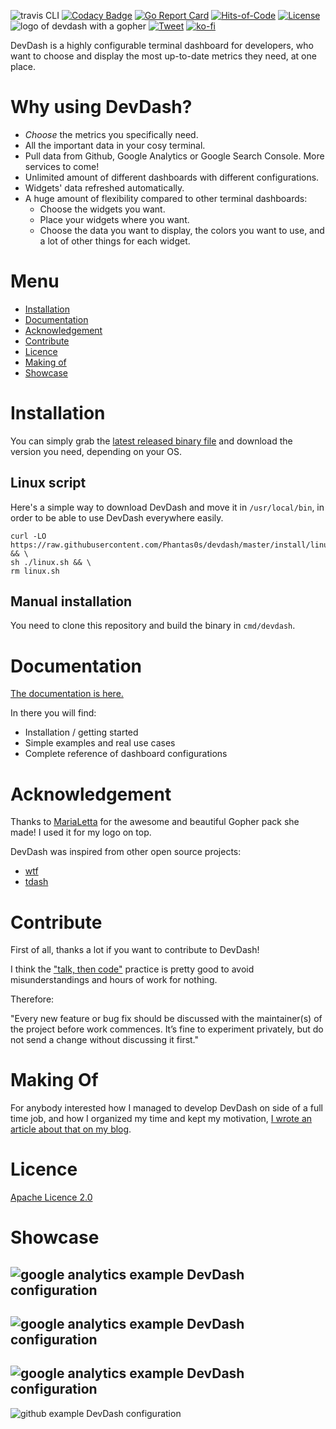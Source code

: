 ![travis CLI](https://travis-ci.org/Phantas0s/devdash.svg?branch=master&style=for-the-badge) [![Codacy Badge](https://api.codacy.com/project/badge/Grade/ec1e19b08f3b40d19f3acaf93e3e186b)](https://www.codacy.com/app/Phantas0s/devdash?utm_source=github.com&amp;utm_medium=referral&amp;utm_content=Phantas0s/devdash&amp;utm_campaign=Badge_Grade)  [![Go Report Card](https://goreportcard.com/badge/github.com/Phantas0s/devdash)](https://goreportcard.com/report/github.com/Phantas0s/devdash) [![Hits-of-Code](https://hitsofcode.com/github/phantas0s/devdash)](https://hitsofcode.com/view/github/phantas0s/devdash) [![License](https://img.shields.io/badge/License-Apache%202.0-blue.svg)](https://opensource.org/licenses/Apache-2.0) 
![logo of devdash with a gopher](./doc/img/logo.jpg) 
[![Tweet](https://img.shields.io/twitter/url/http/shields.io.svg?style=social)](https://twitter.com/intent/tweet?text=DevDash%20-%20Highly%20Configurable%20Terminal%20Dashboard%20For%20Developers:&url=https%3A%2F%2Fgithub.com%2Fphantas0s%2Fdevdash&hashtags=developers,dashboard,terminal,CLI,golang) [![ko-fi](https://www.ko-fi.com/img/githubbutton_sm.svg)](https://ko-fi.com/T6T4W5K0)

DevDash is a highly configurable terminal dashboard for developers, who want to choose and display the most up-to-date metrics they need, at one place.

# Why using DevDash?

* *Choose* the metrics you specifically need.
* All the important data in your cosy terminal.
* Pull data from Github, Google Analytics or Google Search Console. More services to come!
* Unlimited amount of different dashboards with different configurations.
* Widgets' data refreshed automatically.
* A huge amount of flexibility compared to other terminal dashboards:
  * Choose the widgets you want.
  * Place your widgets where you want.
  * Choose the data you want to display, the colors you want to use, and a lot of other things for each widget.

# Menu

* [Installation](#installation)
* [Documentation](#documentation)
* [Acknowledgement](#acknowledgement)
* [Contribute](#contribute)
* [Licence](#licence)
* [Making of](#Making-of)
* [Showcase](#showcase)

# Installation

You can simply grab the [latest released binary file](https://github.com/Phantas0s/devdash/releases/latest) and download the version you need, depending on your OS.

## Linux script

Here's a simple way to download DevDash and move it in `/usr/local/bin`, in order to be able to use DevDash everywhere easily.

```shell
curl -LO https://raw.githubusercontent.com/Phantas0s/devdash/master/install/linux.sh && \
sh ./linux.sh && \
rm linux.sh
```

## Manual installation

You need to clone this repository and build the binary in `cmd/devdash`.

# Documentation

[The documentation is here.](https://thedevdash.com)

In there you will find:

* Installation / getting started
* Simple examples and real use cases
* Complete reference of dashboard configurations

# Acknowledgement

Thanks to [MariaLetta](https://github.com/MariaLetta/free-gophers-pack) for the awesome and beautiful Gopher pack she made! I used it for my logo on top.

DevDash was inspired from other open source projects:

* [wtf](https://github.com/wtfutil/wtf)
* [tdash](https://github.com/jessfraz/tdash)

# Contribute

First of all, thanks a lot if you want to contribute to DevDash!

I think the ["talk, then code"](https://dave.cheney.net/tag/contributing) practice is pretty good to avoid misunderstandings and hours of work for nothing.

Therefore:

"Every new feature or bug fix should be discussed with the maintainer(s) of the project before work commences. It’s fine to experiment privately, but do not send a change without discussing it first."

# Making Of

For anybody interested how I managed to develop DevDash on side of a full time job, and how I organized my time and kept my motivation, [I wrote an article about that on my blog](https://thevaluable.dev/programming-side-project-example-devdash/).

# Licence

[Apache Licence 2.0](https://choosealicense.com/licenses/apache-2.0/)

# Showcase

![google analytics example DevDash configuration](./example/img/mix-1.png)
-------
![google analytics example DevDash configuration](./example/img/thevaluabledev-2.png)
-------
![google analytics example DevDash configuration](./example/img/thevaluabledev-3.png)
-------
![github example DevDash configuration](./example/img/devdash-1.png)

